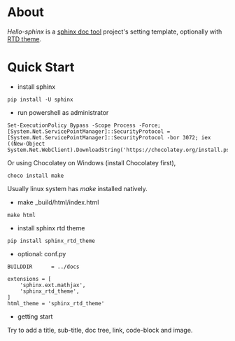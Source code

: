 # About

*Hello-sphinx* is a [sphinx doc tool](https://www.sphinx-doc.org/en/master/) project's
setting template, optionally with [RTD theme](https://readthedocs.org/).

# Quick Start

- install sphinx

```
pip install -U sphinx
```

- run powershell as administrator

```
Set-ExecutionPolicy Bypass -Scope Process -Force; [System.Net.ServicePointManager]::SecurityProtocol = [System.Net.ServicePointManager]::SecurityProtocol -bor 3072; iex ((New-Object System.Net.WebClient).DownloadString('https://chocolatey.org/install.ps1'))
```

Or using Chocolatey on Windows (install Chocolatey first),

```
choco install make
```

Usually linux system has *make* installed natively.

- make _build/html/index.html

```
make html
```

- install sphinx rtd theme

```
pip install sphinx_rtd_theme
```

- optional: conf.py

```
BUILDDIR      = ../docs

extensions = [
    'sphinx.ext.mathjax',
    'sphinx_rtd_theme',
]
html_theme = 'sphinx_rtd_theme'
```

- getting start

Try to add a title, sub-title, doc tree, link, code-block and image.
